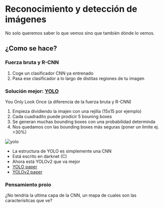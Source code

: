# Reconocimiento y detección de imágenes

No solo queremos saber lo que vemos sino que también dónde lo vemos.

## ¿Como se hace?

### Fuerza bruta y R-CNN

1. Coge un clasificador CNN ya entrenado
2. Pasa ese clasificador a lo largo de distitas regiones de tu imagen

### Solución mejor: [YOLO](https://pjreddie.com/darknet/yolo/)

You Only Look Once (a diferencia de la fuerza bruta y R-CNN)

1. Empieza dividiendo la imajen con una rejilla (15x15 por ejemplo)
2. Cada cuadradito puede prodicir 5 bouning boxes
3. Se generan muchas bounding boxes con una probabilidad determinda
4. Nos quedamos con las bounding boxes más seguras (poner un limite ej. >30%)

![yolo](img/yolo.png)

 * La estructura de YOLO es simplemente una CNN
 * Está escrito en darknet (C)
 * Ahora está YOLOv2 que va mejor
 * [YOLO paper](https://pjreddie.com/media/files/papers/yolo_1.pdf)
 * [YOLOv2 paper](https://pjreddie.com/media/files/papers/YOLO9000.pdf)


### Pensamiento proio

¿No tendría la ultima capa de la CNN, un mapa de cuales son las caracterísitcas que ve?

